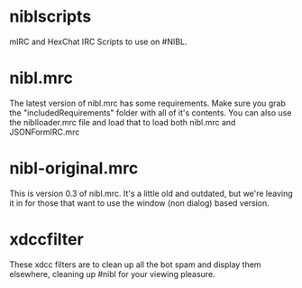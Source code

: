 # niblscripts
mIRC and HexChat IRC Scripts to use on #NIBL.

# nibl.mrc
The latest version of nibl.mrc has some requirements.
Make sure you grab the "includedRequirements" folder with all of it's contents.
You can also use the niblloader.mrc file and load that to load both nibl.mrc and JSONFormIRC.mrc

# nibl-original.mrc
This is version 0.3 of nibl.mrc.  It's a little old and outdated, but we're leaving it in for those that want to use the window (non dialog) based version.

# xdccfilter
These xdcc filters are to clean up all the bot spam and display them elsewhere, cleaning up #nibl for your viewing pleasure.
